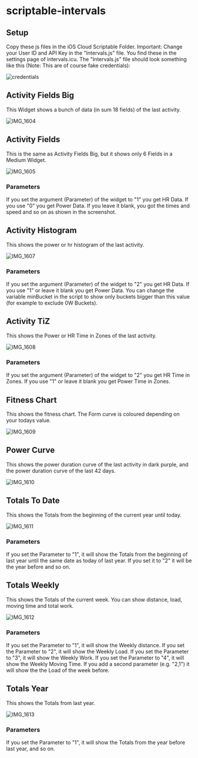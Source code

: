 # scriptable-intervals

## Setup
Copy these js files in the iOS Cloud Scriptable Folder. Important: Change your User ID and API Key in the "Intervals.js" file. You find these in the settings page of intervals.icu. 
The "Intervals.js" file should look something like this (Note: This are of course fake credentials):

![credentials](https://github.com/user-attachments/assets/20a48cb2-a248-4702-a377-6e6433638eb2)

## Activity Fields Big
This Widget shows a bunch of data (in sum 18 fields) of the last activity. 

![IMG_1604](https://github.com/user-attachments/assets/32729226-782b-4107-a649-9743890e14c1)


## Activity Fields
This is the same as Activity Fields Big, but it shows only 6 Fields in a Medium Widget. 

![IMG_1605](https://github.com/user-attachments/assets/1cfc3836-5dee-44c2-905f-12586fe664ac)

### Parameters
If you set the argument (Parameter) of the widget to "1" you get HR Data. If you use "0" you get Power Data. If you leave it blank, you got the times and speed and so on as shown in the screenshot. 


## Activity Histogram
This shows the power or hr histogram of the last activity. 

![IMG_1607](https://github.com/user-attachments/assets/d2ed8808-dd44-47ec-a326-6e59ad66baf3)

### Parameters
If you set the argument (Parameter) of the widget to "2" you get HR Data. If you use "1" or leave it blank you get Power Data. 
You can change the variable minBucket in the script to show only buckets bigger than this value (for example to exclude 0W Buckets).


## Activity TiZ
This shows the Power or HR Time in Zones of the last activity. 

![IMG_1608](https://github.com/user-attachments/assets/f9e402cb-6f5e-41cb-a18e-67c293a9655f)

### Parameters
If you set the argument (Parameter) of the widget to "2" you get HR Time in Zones. If you use "1" or leave it blank you get Power Time in Zones. 

## Fitness Chart
This shows the fitness chart. The Form curve is coloured depending on your todays value. 

![IMG_1609](https://github.com/user-attachments/assets/64e6c6c6-ec60-4e9c-a488-01d136ed587f)

## Power Curve
This shows the power duration curve of the last activity in dark purple, and the power duration curve of the last 42 days. 

![IMG_1610](https://github.com/user-attachments/assets/fd956edc-d553-4b55-b8a3-629f18c2928a)


## Totals To Date
This shows the Totals from the beginning of the current year until today. 

![IMG_1611](https://github.com/user-attachments/assets/0911363c-60e0-40bf-89e2-2ea0d2926a4e)

### Parameters
If you set the Parameter to "1", it will show the Totals from the beginning of last year until the same date as today of last year. If you set it to "2" it will be the year before and so on. 

## Totals Weekly
This shows the Totals of the current week. You can show distance, load, moving time and total work.  

![IMG_1612](https://github.com/user-attachments/assets/da2e50f2-4bf0-48ff-8af7-7bf11ff1e6f5)

### Parameters
If you set the Parameter to "1", it will show the Weekly distance.
If you set the Parameter to "2", it will show the Weekly Load.
If you set the Parameter to "3", it will show the Weekly Work.
If you set the Parameter to "4", it will show the Weekly Moving Time.
If you add a second parameter (e.g. "2,1") it will show the the Load of the week before. 

## Totals Year
This shows the Totals from last year. 

![IMG_1613](https://github.com/user-attachments/assets/38399574-3a49-4d29-81ca-300fd077926a)

### Parameters
If you set the Parameter to "1", it will show the Totals from the year before last year, and so on. 

